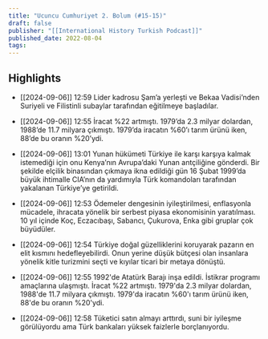 ```yaml
---
title: "Ucuncu Cumhuriyet 2. Bolum (#15-15)"
draft: false
publisher: "[[International History Turkish Podcast]]"
published_date: 2022-08-04
tags:
---
```



## Highlights
* [[2024-09-06]] 12:59  Lider kadrosu Şam’a yerleşti ve Bekaa Vadisi’nden Suriyeli ve Filistinli subaylar tarafından eğitilmeye başladılar.

* [[2024-09-06]] 12:55  İracat %22 artmıştı. 1979’da 2.3 milyar dolardan, 1988’de 11.7 milyara çıkmıştı. 1979’da iracatın %60’ı tarım ürünü iken, 88’de bu oranın %20’ydi.

* [[2024-09-06]] 13:01  Yunan hükümeti Türkiye ile karşı karşıya kalmak istemediği için onu Kenya’nın Avrupa’daki Yunan antçiliğine gönderdi. Bir şekilde elçilik binasından çıkmaya ikna edildiği gün 16 Şubat 1999’da büyük ihtimalle CIA’nın da yardımıyla Türk komandoları tarafından yakalanan Türkiye’ye getirildi.

* [[2024-09-06]] 12:53  Ödemeler dengesinin iyileştirilmesi, enflasyonla mücadele, ihracata yönelik bir serbest piyasa ekonomisinin yaratılması. 10 yıl içinde Koç, Eczacıbaşı, Sabancı, Çukurova, Enka gibi gruplar çok büyüdüler.

* [[2024-09-06]] 12:54  Türkiye doğal güzelliklerini koruyarak pazarın en elit kısmını hedefleyebilirdi. Onun yerine düşük bütçesi olan insanlara yönelik kitle turizmini seçti ve kıyılar ticari bir metaya dönüştü.

* [[2024-09-06]] 12:55  1992'de Atatürk Barajı inşa edildi. İstikrar programı amaçlarına ulaşmıştı. İracat %22 artmıştı. 1979'da 2.3 milyar dolardan, 1988'de 11.7 milyara çıkmıştı. 1979'da iracatın %60'ı tarım ürünü iken, 88'de bu oranın %20'ydi.

* [[2024-09-06]] 12:58  Tüketici satın almayı arttırdı, suni bir iyileşme görülüyordu ama Türk bankaları yüksek faizlerle borçlanıyordu.

